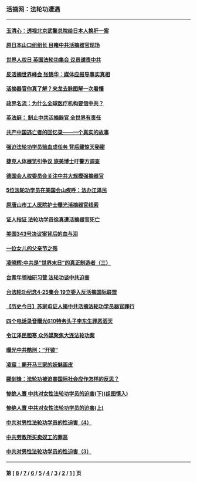 ### 活摘网：法轮功遭遇
---
#### [玉清心：透视北京武警总院给日本人换肝一案](../../pages/nf5881/n13771978.md?11130430) 
#### [原日本山口组组长 目睹中共活摘器官现场](../../pages/nf5881/n13767360.md?11130430) 
#### [世界人权日 英国法轮功集会 议员谴责中共](../../pages/nf5881/n13431763.md?11130430) 
#### [反活摘世界峰会 张锦华：媒体应报导事实真相](../../pages/nf5881/n13278502.md?11130430) 
#### [活摘器官你真了解？来龙去脉图解一次看懂](../../pages/nf5881/n13013820.md?11130430) 
#### [政界名流：为什么全球医疗机构要信中共？](../../pages/nf5881/n11945479.md?11130430) 
#### [英法庭： 制止中共活摘器官 全世界有责任](../../pages/nf5881/n11330691.md?11130430) 
#### [共产中国逃亡者的回忆录——一个真实的故事](../../pages/nf5881/n10918649.md?11130430) 
#### [强迫法轮功学员验血成任务 背后藏惊天秘密](../../pages/nf5881/n4252384.md?11130430) 
#### [捷克人体展览引争议 旅美博士吁警方调查](../../pages/nf5881/n9429187.md?11130430) 
#### [德国会人权委员会关注中共大规模强摘器官](../../pages/nf5881/n8418950.md?11130430) 
#### [5位法轮功学员在美国会山疾呼：法办江泽民](../../pages/nf5881/n8101519.md?11130430) 
#### [原唐山市工人医院护士曝光活摘器官线索](../../pages/nf5881/n8076384.md?11130430) 
#### [证人指证 法轮功学员徐真遭活摘器官死亡](../../pages/nf5881/n8042467.md?11130430) 
#### [美国343号决议案背后的血与泪](../../pages/nf5881/n8020684.md?11130430) 
#### [一位女儿的父亲节之殇](../../pages/nf5881/n8014122.md?11130430) 
#### [凌晓辉:中共是“世界末日”的真正制造者（三）](../../pages/nf5881/n4210333.md?11130430) 
#### [台青年领袖研习营 法轮功谈中共迫害](../../pages/nf5881/n4141857.md?11130430) 
#### [台法轮功纪念4‧25集会 19立委入反活摘国际联盟](../../pages/nf5881/n4141821.md?11130430) 
#### [【历史今日】苏家屯证人揭中共活摘法轮功学员器官罪行](../../pages/nf5881/n4135912.md?11130430) 
#### [四个电话录音曝光610特务头子李东生罪恶滔天](../../pages/nf5881/n4040060.md?11130430) 
#### [令江泽民胆寒 众外媒聚焦大连法轮功案](../../pages/nf5881/n3932671.md?11130430) 
#### [曝光中共酷刑：“开锁”](../../pages/nf5881/n3889373.md?11130430) 
#### [凌宸：撕开马三家的妖魅画皮](../../pages/nf5881/n3849369.md?11130430) 
#### [郦剑锋：法轮功被迫害国际社会应作怎样的反思？](../../pages/nf5881/n3824560.md?11130430) 
#### [惨绝人寰 中共对女性法轮功学员的迫害(下)(组图慎入)](../../pages/nf5881/n3816285.md?11130430) 
#### [惨绝人寰 中共对女性法轮功学员的迫害(上)](../../pages/nf5881/n3815374.md?11130430) 
#### [中共对男性法轮功学员的性迫害（4）](../../pages/nf5881/n3769144.md?11130430) 
#### [中共劳教所买卖奴工的罪恶](../../pages/nf5881/n3769378.md?11130430) 
#### [中共对男性法轮功学员的性迫害（3）](../../pages/nf5881/n3768231.md?11130430) 

---
#### 第 [ [8](./8.md?11130430) / [7](./7.md?11130430) / [6](./6.md?11130430) / [5](./5.md?11130430) / [4](./4.md?11130430) / [3](./3.md?11130430) / [2](./2.md?11130430) / [1](./1.md?11130430) ] 页
